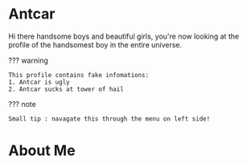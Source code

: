 # **Antcar**

Hi there handsome boys and beautiful girls, you're now looking at the profile of the handsomest boy in the entire universe.

??? warning

	This profile contains fake infomations:
	1. Antcar is ugly
	2. Antcar sucks at tower of hail

??? note

	Small tip : navagate this through the menu on left side!

# About Me
